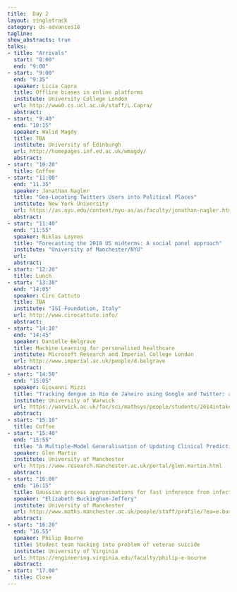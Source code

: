 ```yaml
---
title:  Day 2
layout: singletrack
category: ds-advances18
tagline: 
show_abstracts: true
talks:
- title: "Arrivals"
  start: "8:00"
  end: "9:00"
- start: "9:00"
  end: "9:35"
  speaker: Licia Capra
  title: Offline biases in online platforms
  institute: University College London
  url: http://www0.cs.ucl.ac.uk/staff/L.Capra/
  abstract: 
- start: "9:40"
  end: "10:15"
  speaker: Walid Magdy
  title: TBA
  institute: University of Edinburgh
  url: http://homepages.inf.ed.ac.uk/wmagdy/
  abstract: 
- start: "10:20"
  title: Coffee
- start: "11:00"
  end: "11.35"
  speaker: Jonathan Nagler
  title: "Geo-Locating Twitters Users into Political Places"
  institute: New York University
  url: https://as.nyu.edu/content/nyu-as/as/faculty/jonathan-nagler.html
  abstract: 
- start: "11:40"
  end: "11:55"
  speaker: Niklas Loynes
  title: "Forecasting the 2018 US midterms: A social panel approach"
  institute: "University of Manchester/NYU"
  url: 
  abstract: 
- start: "12:20"
  title: Lunch
- start: "13:30"
  end: "14:05"
  speaker: Ciro Cattuto
  title: TBA
  institute: "ISI Foundation, Italy"
  url: http://www.cirocattuto.info/
  abstract: 
- start: "14:10"
  end: "14:45"
  speaker: Danielle Belgrave
  title: Machine Learning for personalised healthcare
  institute: Microsoft Research and Imperial College London 
  url: http://www.imperial.ac.uk/people/d.belgrave
  abstract:
- start: "14:50"
  end: "15:05"
  speaker: Giovanni Mizzi
  title: "Tracking dengue in Rio de Janeiro using Google and Twitter: an operationally realistic approach"
  institute: University of Warwick
  url: https://warwick.ac.uk/fac/sci/mathsys/people/students/2014intake/mizzi/
  abstract:
- start: "15:10"
  title: Coffee
- start: "15:40"
  end: "15:55"
  title: "A Multiple-Model Generalisation of Updating Clinical Prediction Models"
  speaker: Glen Martin
  institute: University of Manchester
  url: https://www.research.manchester.ac.uk/portal/glen.martin.html
  abstract: 
- start: "16:00"
  end: "16:15"
  title: Gaussian process approximations for fast inference from infectious disease data
  speaker: "Elizabeth Buckingham-Jeffery"
  institute: University of Manchester
  url: http://www.maths.manchester.ac.uk/people/staff/profile/?ea=e.buckingham-jeffery
  abstract: 
- start: "16:20"
  end: "16.55"
  speaker: Philip Bourne
  title: Student team hacking into problem of veteran suicide
  institute: University of Virginia
  url: https://engineering.virginia.edu/faculty/philip-e-bourne
  abstract: 
- start: "17.00"
  title: Close
---
```



